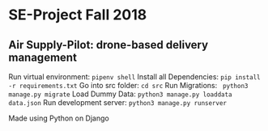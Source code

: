 # SE-Project Fall 2018

## Air Supply-Pilot: drone-based delivery management

Run virtual environment: ```pipenv shell```
Install all Dependencies: ```pip install -r requirements.txt```
Go into src folder: ```cd src```
Run Migrations:  ``` python3 manage.py migrate```
Load Dummy Data: ```python3 manage.py loaddata data.json```
Run development server: ```python3 manage.py runserver```


Made using Python on Django  
